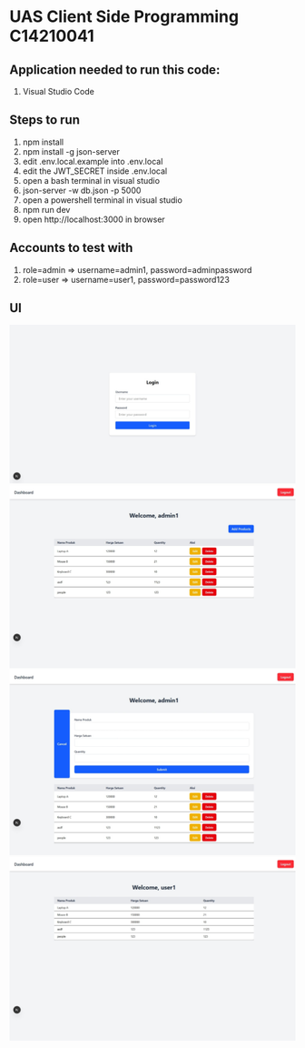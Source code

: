 # UAS Client Side Programming C14210041

## Application needed to run this code:
1. Visual Studio Code

## Steps to run
1. npm install
2. npm install -g json-server
3. edit .env.local.example into .env.local
4. edit the JWT_SECRET inside .env.local
5. open a bash terminal in visual studio
6. json-server -w db.json -p 5000
7. open a powershell terminal in visual studio
8. npm run dev
9. open http://localhost:3000 in browser

## Accounts to test with
1. role=admin => username=admin1, password=adminpassword
2. role=user => username=user1, password=password123

## UI
![alt text](Screenshot_19-6-2025_192625_localhost.jpeg)
![alt text](Screenshot_19-6-2025_192640_localhost.jpeg)
![alt text](Screenshot_19-6-2025_192646_localhost.jpeg)
![alt text](Screenshot_19-6-2025_192718_localhost.jpeg)
